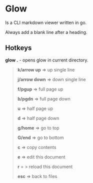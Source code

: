 # Glow  

Is a CLI markdown viewer written in go.  

Always add a blank line after a heading.


## Hotkeys  

**glow .** - opens glow in current directory.  

> **k/arrow up** => up single line  
>
> **j/arrow down** => down single line  
>
> **f/pgup** => full page up  
>
> **b/pgdn** => full page down
>
> **u** => half page up
>
> **d** => half page down
>
> **g/home** => go to top
>
> **G/end** => go to bottom
>
> **c** => copy contents
>
> **e** => edit this document
>
> **r** = > reload this document
>
> **esc** => back to files
